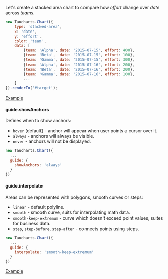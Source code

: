 Let's create a stacked area chart to compare how *effort* change over *date* across *teams*.

``` javascript
new Taucharts.Chart({
    type: 'stacked-area',
    x: 'date',
    y: 'effort',
    color: 'team',
    data: [
        {team: 'Alpha', date: '2015-07-15', effort: 400},
        {team: 'Beta',  date: '2015-07-15', effort: 100},
        {team: 'Gamma', date: '2015-07-15', effort: 300},
        {team: 'Alpha', date: '2015-07-16', effort: 200},
        {team: 'Beta',  date: '2015-07-16', effort: 200},
        {team: 'Gamma', date: '2015-07-16', effort: 100},
        ...
    ]
}).renderTo('#target');
```
[Example](https://jsfiddle.net/taucharts/mymLjpyj/363/)

#### guide.showAnchors
Defines when to show anchors:
* `hover` (default) - anchor will appear when user points a cursor over it.
* `always` - anchors will always be visible.
* `never` - anchors will not be displayed.

```javascript
new Taucharts.Chart({
  ...
  guide: {
    showAnchors: 'always'
  }
})
```

#### guide.interpolate
Areas can be represented with polygons, smooth curves or steps:
* `linear` - default polyline.
* `smooth` - smooth curve, suits for interpolating math data.
* `smooth-keep-extremum` - curve which doesn't exceed point values, suites for business data.
* `step`, `step-before`, `step-after` - connects points using steps.

```javascript
new Taucharts.Chart({
  ...
  guide: {
    interpolate: 'smooth-keep-extremum'
  }
})
```

[Example](https://jsfiddle.net/taucharts/mymLjpyj/364/)